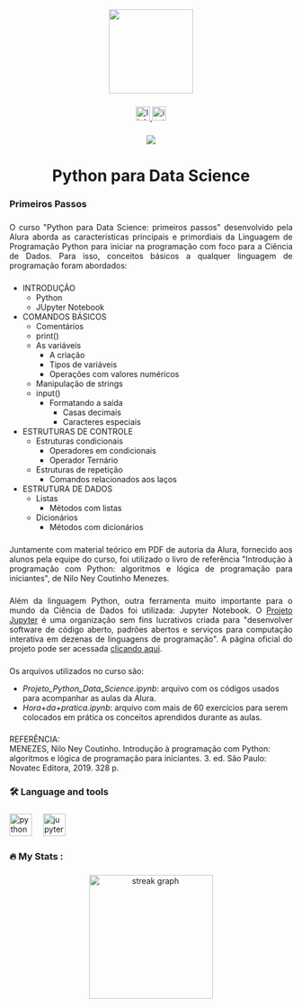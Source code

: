 <div align="center">
  <img height="150" src="https://camo.githubusercontent.com/62da68eb62b1e5f175f7d1f0191dd89a653d7908feb22d37d4a0ab07365d6791/68747470733a2f2f6d656469612e67697068792e636f6d2f6d656469612f4d3967624264396e6244724f5475314d71782f67697068792e676966"  />
</div>

###

<div align="center">
  <a href="https://www.linkedin.com/in/carlos-campanari/" target="_blank">
    <img src="https://img.shields.io/static/v1?message=LinkedIn&logo=linkedin&label=&color=0077B5&logoColor=white&labelColor=&style=for-the-badge" height="25" alt="linkedin logo"  />
  </a>
  <a href="https://www.instagram.com/campanaricarlos/" target="_blank">
    <img src="https://img.shields.io/static/v1?message=Instagram&logo=instagram&label=&color=E4405F&logoColor=white&labelColor=&style=for-the-badge" height="25" alt="instagram logo"  />
  </a>
</div>

###

<div align="center">
  <img src="https://visitor-badge.laobi.icu/badge?page_id=ccampa896.ccampa896&"  />
</div>

###

<h1 align="center">Python para Data Science</h1>

###

<h3 align="left">Primeiros Passos</h3>

###

<p align="justify">O curso "Python para Data Science: primeiros passos" desenvolvido pela Alura aborda as características principais e primordiais da Linguagem de Programação Python para iniciar na programação com foco para a Ciência de Dados. Para isso, conceitos básicos a qualquer linguagem de programação foram abordados:</p>

###

<ul>
  <li>INTRODUÇÃO
    <ul>
      <li>Python</li>
      <li>JUpyter Notebook</li>
    </ul>
  </li>
  <li>COMANDOS BÁSICOS
    <ul>
      <li>Comentários</li>
      <li>print()</li>
      <li>As variáveis
        <ul>
          <li>A criação</li>
          <li>Tipos de variáveis</li>
          <li>Operações com valores numéricos</li>
        </ul>
      </li>
      <li>Manipulação de strings</li>
      <li>input()
        <ul>
          <li>Formatando a saída
            <ul>
              <li>Casas decimais</li>
              <li>Caracteres especiais</li>
            </ul>
          </li>
        </ul>
      </li>
    </ul>
  </li>
  <li>ESTRUTURAS DE CONTROLE
    <ul>
      <li>Estruturas condicionais
        <ul>
          <li>Operadores em condicionais</li>
          <li>Operador Ternário</li>
        </ul>
      </li>
      <li>Estruturas de repetição
        <ul>
          <li>Comandos relacionados aos laços</li>
        </ul>
      </li>
    </ul>
  </li>
  <li>ESTRUTURA DE DADOS
    <ul>
      <li>Listas
        <ul>
          <li>Métodos com listas</li>
        </ul>
      </li>
      <li>Dicionários
        <ul>
          <li>Métodos com dicionários</li>
        </ul>
      </li>
    </ul>
  </li>
</ul>

###

<p align="justify">Juntamente com material teórico em PDF de autoria da Alura, fornecido aos alunos pela equipe do curso, foi utilizado o livro de referência "Introdução à programação com Python: algoritmos e lógica de programação para iniciantes", de Nilo Ney Coutinho Menezes.</p>

###

<p align="justify">Além da linguagem Python, outra ferramenta muito importante para o mundo da Ciência de Dados foi utilizada: Jupyter Notebook. O <a href="https://pt.wikipedia.org/wiki/Projeto_Jupyter" target="_blank">Projeto Jupyter</a> é uma organização sem fins lucrativos criada para "desenvolver software de código aberto, padrões abertos e serviços para computação interativa em dezenas de linguagens de programação". A página oficial do projeto pode ser acessada <a href="https://jupyter.org/" target="https://jupyter.org/">clicando aqui</a>.</p>

###

<p align="left">Os arquivos utilizados no curso são:</p>

<ul>
<li><i>Projeto_Python_Data_Science.ipynb</i>: arquivo com os códigos usados para acompanhar as aulas da Alura.</li>
<li><i>Hora+da+pratica.ipynb</i>: arquivo com mais de 60 exercícios para serem colocados em prática os conceitos aprendidos durante as aulas.</li>
</ul>

###

<p align="left">REFERÊNCIA:<br>MENEZES, Nilo Ney Coutinho. Introdução à programação com Python: algoritmos e lógica de programação para iniciantes. 3. ed. São Paulo: Novatec Editora, 2019. 328 p.</p>

###

<h3 align="left">🛠 Language and tools</h3>

###

<div align="left">
  <img src="https://cdn.jsdelivr.net/gh/devicons/devicon/icons/python/python-original.svg" height="40" alt="python logo"  />
  <img width="12" />
  <img src="https://cdn.jsdelivr.net/gh/devicons/devicon/icons/jupyter/jupyter-original.svg" height="40" alt="jupyter logo"  />
</div>

###

<h3 align="left">🔥   My Stats :</h3>

###

<div align="center">
  <img src="https://streak-stats.demolab.com?user=ccampa896&locale=en&mode=daily&theme=dark&hide_border=false&border_radius=5&order=3" height="220" alt="streak graph"  />
</div>

###
